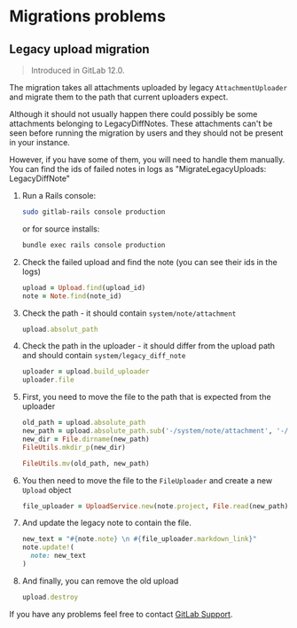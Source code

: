 # Migrations problems

## Legacy upload migration

> Introduced in GitLab 12.0.

  The migration takes all attachments uploaded by legacy `AttachmentUploader` and
  migrate them to the path that current uploaders expect.

Although it should not usually happen there could possibly be some attachments belonging to
LegacyDiffNotes. These attachments can't be seen before running the migration by users and
they should not be present in your instance.

However, if you have some of them, you will need to handle them manually.
You can find the ids of failed notes in logs as "MigrateLegacyUploads: LegacyDiffNote"

1. Run a Rails console:

    ```sh
    sudo gitlab-rails console production
    ```

    or for source installs:

    ```sh
    bundle exec rails console production
    ```

 1. Check the failed upload and find the note (you can see their ids in the logs)

    ```ruby
    upload = Upload.find(upload_id)
    note = Note.find(note_id)
    ```


 1. Check the path - it should contain `system/note/attachment`

    ```ruby
    upload.absolut_path
    ```
    
 1. Check the path in the uploader - it should differ from the upload path and should contain  `system/legacy_diff_note`
 
    ```ruby
    uploader = upload.build_uploader
    uploader.file
    ```
    
 1. First, you need to move the file to the path that is expected from the uploader

    ```ruby
    old_path = upload.absolute_path
    new_path = upload.absolute_path.sub('-/system/note/attachment', '-/system/legacy_diff_note')
    new_dir = File.dirname(new_path)
    FileUtils.mkdir_p(new_dir)
    
    FileUtils.mv(old_path, new_path)
    ```

 1. You then need to move the file to the `FileUploader` and create a new `Upload` object
 
    ```ruby
    file_uploader = UploadService.new(note.project, File.read(new_path)).execute
    ```
 
 1. And update the legacy note to contain the file.
 
    ```ruby
    new_text = "#{note.note} \n #{file_uploader.markdown_link}"
    note.update!(
      note: new_text
    )
    ```

 1. And finally, you can remove the old upload
 
    ```ruby
    upload.destroy
    ```

If you have any problems feel free to contact [GitLab Support](https://about.gitlab.com/support/).
